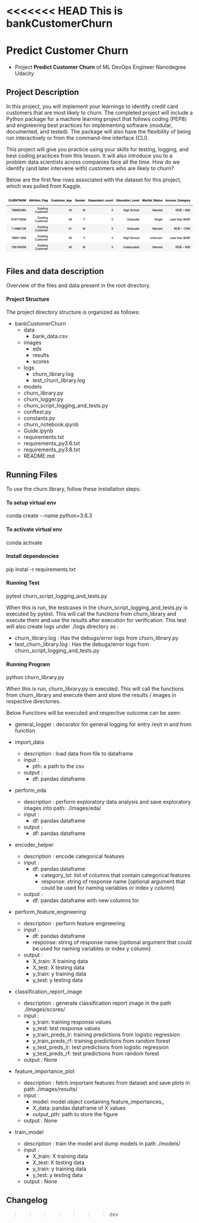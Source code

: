 <<<<<<< HEAD
This is **bankCustomerChurn**
=======
# Predict Customer Churn

- Project **Predict Customer Churn** of ML DevOps Engineer Nanodegree Udacity

## Project Description
In this project, you will implement your learnings to identify credit card customers that are most likely to churn. The completed project will include a Python package for a machine learning project that follows coding (PEP8) and engineering best practices for implementing software (modular, documented, and tested). The package will also have the flexibility of being run interactively or from the command-line interface (CLI).

This project will give you practice using your skills for testing, logging, and best coding practices from this lesson. It will also introduce you to a problem data scientists across companies face all the time. How do we identify (and later intervene with) customers who are likely to churn?

Below are the first few rows associated with the dataset for this project, which was pulled from Kaggle.

![Alt text](image.png)


## Files and data description
Overview of the files and data present in the root directory. 

#### Project Structure
The project directory structure is organized as follows:

- bankCustomerChurn
  - data
    - bank_data.csv
  - images
    - eds
    - results
    - scores
  - logs
    - churn_library.log
    - test_churn_library.log
  - models
  - churn_library.py
  - churn_logger.py
  - churn_script_logging_and_tests.py
  - conftest.py
  - constants.py
  - churn_notebook.ipynb
  - Guide.ipynb
  - requirements.txt
  - requirements_py3.6.txt
  - requirements_py3.8.txt
  - README.md


## Running Files

To use the churn library, follow these installation steps:

#### To setup virtual env
conda create --name <your env name> python=3.6.3

#### To activate virtual env
conda activate <your env name>

#### Install dependencies
pip instal -r requirements.txt


#### Running Test
pytest churn_script_logging_and_tests.py

When this is run, the testcases in the churn_script_logging_and_tests.py is executed by pytest. This will call the functions from churn_library and execute them and use the results after execution for verification.
This test will also create logs under ./logs directory as :
  - churn_library.log : Has the debugs/error logs from churn_library.py
  - test_churn_library.log  : Has the debugs/error logs from churn_script_logging_and_tests.py


#### Running Program
python churn_library.py

When this is run, churn_library.py is executed. This will call the functions from churn_library and execute them and store the results / images in respective directories.

Below Functions will be executed and respective outcome can  be seen:
 - general_logger : decorator for general logging for entry /exit in and from function
  
 - import_data
    - description : load data from file to dataframe
    - input :
        - pth: a path to the csv
    - output :
        - df: pandas dataframe
  

 - perform_eda
    - description : perform exploratory data analysis and save exploratory images into path: ./images/eda/
    - input : 
        - df: pandas dataframe
    - output : 
        - df: pandas dataframe


 - encoder_helper
    - description : encode categorical features
    - input :
        - df: pandas dataframe
            - category_lst: list of columns that contain categorical features
            - response: string of response name [optional argument that could be used for naming variables or index y column]
    - output :
        - df: pandas dataframe with new columns for


 - perform_feature_engineering
    - description : perform feature engineering
    - input :
        - df: pandas dataframe
        - response: string of response name [optional argument that could be used for naming variables or index y column]
    - output :
        - X_train: X training data
        - X_test: X testing data
        - y_train: y training data
        - y_test: y testing data


 - classification_report_image
    - description : generate classification report image in the path ./images/scores/
    - input :
        - y_train: training response values
        - y_test:  test response values
        - y_train_preds_lr: training predictions from logistic regression
        - y_train_preds_rf: training predictions from random forest
        - y_test_preds_lr: test predictions from logistic regression
        - y_test_preds_rf: test predictions from random forest
    - output : None


 - feature_importance_plot
    - description : fetch important features from dataset and save plots in path ./images/results/
    - input :
        - model: model object containing feature_importances_
        - X_data: pandas dataframe of X values
        - output_pth: path to store the figure
    - output : None


 - train_model
    - description : train the model and dump models in path ./models/
    - input :
        - X_train: X training data
        - X_test: X testing data
        - y_train: y training data
        - y_test: y testing data
    - output : None


## Changelog



>>>>>>> dev
